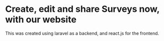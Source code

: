 # Create, edit and share Surveys now, with our website

This was created using laravel as a backend, and react.js for the frontend.
